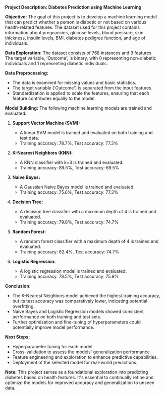 **Project Description: Diabetes Prediction using Machine Learning**

**Objective:**
The goal of this project is to develop a machine learning model that can predict whether a person is diabetic or not based on various health-related features. The dataset used for this project contains information about pregnancies, glucose levels, blood pressure, skin thickness, insulin levels, BMI, diabetes pedigree function, and age of individuals.

**Data Exploration:**
The dataset consists of 768 instances and 9 features. The target variable, 'Outcome', is binary, with 0 representing non-diabetic individuals and 1 representing diabetic individuals. 

**Data Preprocessing:**
- The data is examined for missing values and basic statistics.
- The target variable ('Outcome') is separated from the input features.
- Standardization is applied to scale the features, ensuring that each feature contributes equally to the model.

**Model Building:**
The following machine learning models are trained and evaluated:

1. **Support Vector Machine (SVM):**
   - A linear SVM model is trained and evaluated on both training and test data.
   - Training accuracy: 78.7%, Test accuracy: 77.3%

2. **K-Nearest Neighbors (KNN):**
   - A KNN classifier with k=3 is trained and evaluated.
   - Training accuracy: 86.5%, Test accuracy: 69.5%

3. **Naive Bayes:**
   - A Gaussian Naive Bayes model is trained and evaluated.
   - Training accuracy: 75.6%, Test accuracy: 77.3%

4. **Decision Tree:**
   - A decision tree classifier with a maximum depth of 4 is trained and evaluated.
   - Training accuracy: 79.8%, Test accuracy: 74.7%

5. **Random Forest:**
   - A random forest classifier with a maximum depth of 4 is trained and evaluated.
   - Training accuracy: 82.4%, Test accuracy: 74.7%

6. **Logistic Regression:**
   - A logistic regression model is trained and evaluated.
   - Training accuracy: 78.5%, Test accuracy: 75.9%

**Conclusion:**
- The K-Nearest Neighbors model achieved the highest training accuracy, but its test accuracy was comparatively lower, indicating potential overfitting.
- Naive Bayes and Logistic Regression models showed consistent performance on both training and test sets.
- Further optimization and fine-tuning of hyperparameters could potentially improve model performance.

**Next Steps:**
- Hyperparameter tuning for each model.
- Cross-validation to assess the models' generalization performance.
- Feature engineering and exploration to enhance predictive capabilities.
- Deployment of the selected model for real-world predictions.

**Note:**
This project serves as a foundational exploration into predicting diabetes based on health features. It's essential to continually refine and optimize the models for improved accuracy and generalization to unseen data.
